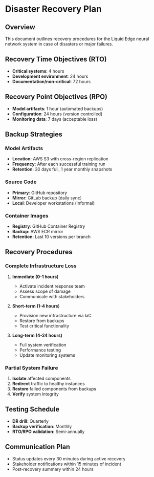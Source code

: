 # Disaster Recovery Plan

## Overview
This document outlines recovery procedures for the Liquid Edge neural network system in case of disasters or major failures.

## Recovery Time Objectives (RTO)
- **Critical systems**: 4 hours
- **Development environment**: 24 hours  
- **Documentation/non-critical**: 72 hours

## Recovery Point Objectives (RPO)
- **Model artifacts**: 1 hour (automated backups)
- **Configuration**: 24 hours (version controlled)
- **Monitoring data**: 7 days (acceptable loss)

## Backup Strategies

### Model Artifacts
- **Location**: AWS S3 with cross-region replication
- **Frequency**: After each successful training run
- **Retention**: 30 days full, 1 year monthly snapshots

### Source Code
- **Primary**: GitHub repository
- **Mirror**: GitLab backup (daily sync)
- **Local**: Developer workstations (informal)

### Container Images
- **Registry**: GitHub Container Registry
- **Backup**: AWS ECR mirror
- **Retention**: Last 10 versions per branch

## Recovery Procedures

### Complete Infrastructure Loss
1. **Immediate (0-1 hours)**
   - Activate incident response team
   - Assess scope of damage
   - Communicate with stakeholders

2. **Short-term (1-4 hours)**
   - Provision new infrastructure via IaC
   - Restore from backups
   - Test critical functionality

3. **Long-term (4-24 hours)**
   - Full system verification
   - Performance testing
   - Update monitoring systems

### Partial System Failure
1. **Isolate** affected components
2. **Redirect** traffic to healthy instances
3. **Restore** failed components from backups
4. **Verify** system integrity

## Testing Schedule
- **DR drill**: Quarterly
- **Backup verification**: Monthly  
- **RTO/RPO validation**: Semi-annually

## Communication Plan
- Status updates every 30 minutes during active recovery
- Stakeholder notifications within 15 minutes of incident
- Post-recovery summary within 24 hours